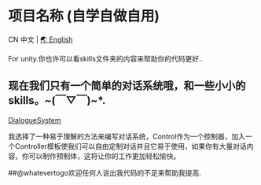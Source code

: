 # 项目名称 (自学自做自用)

CN 中文 | [🌏 English](README.md)

For unity.你也许可以看skills文件夹的内容来帮助你的代码更好..

## 现在我们只有一个简单的对话系统哦，和一些小小的skills。~(￣▽￣)~*.

[DialogueSystem](LearnAndDoPls/Dialogue//README.CN_DialogueSystem.md)

我选择了一种易于理解的方法来编写对话系统，Control作为一个控制器，加入一个Controller模板使我们可以自由定制对话并且它易于使用，如果你有大量对话内容，你可以制作预制体，这将让你的工作更加轻松愉快。

##@whatevertogo欢迎任何人说出我代码的不足来帮助我提高.